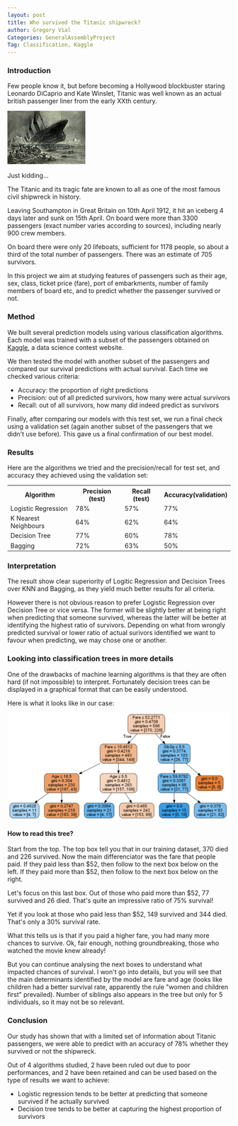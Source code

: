 ```yaml
---
layout: post
title: Who survived the Titanic shipwreck?
author: Gregory Vial
Categories: GeneralAssemblyProject
Tag: Classification, Kaggle
---
```



### Introduction
Few people know it, but before becoming a Hollywood blockbuster staring Leonardo DiCaprio and Kate Winslet, Titanic was well known as an actual british passenger liner from the early XXth century.

<img src="/assets/titanic.jpg">

Just kidding...

The Titanic and its tragic fate are known to all as one of the most famous civil shipwreck in history. 

Leaving Southampton in Great Britain on 10th April 1912, it hit an iceberg 4 days later and sunk on 15th April. On board were more than 3300 passengers (exact number varies according to sources), including nearly 900 crew members.

On board there were only 20 lifeboats, sufficient for 1178 people, so about a third of the total number of passengers. There was an estimate of 705 survivors.

In this project we aim at studying features of passengers such as their age, sex, class, ticket price (fare), port of embarkments, number of family members of board etc, and to predict whether the passenger survived or not.

### Method
We built several prediction models using various classification algorithms. Each model was trained with a subset of the passengers obtained on [Kaggle](http://www.kaggle.com), a data science contest website.

We then tested the model with another subset of the passengers and compared our survival predictions with actual survival. Each time we checked various criteria:
* Accuracy: the proportion of right predictions
* Precision: out of all predicted survivors, how many were actual survivors
* Recall: out of all survivors, how many did indeed predict as survivors

Finally, after comparing our models with this test set, we run a final check using a validation set (again another subset of the passengers that we didn't use before). This gave us a final confirmation of our best model.

### Results
Here are the algorithms we tried and the precision/recall for test set, and accuracy they achieved using the validation set:

<table class="tg">
  <tr>
    <th class="tg-9hbo">Algorithm</th>
    <th class="tg-9hbo">Precision (test)</th>
    <th class="tg-9hbo">Recall (test)</th>
    <th class="tg-9hbo">Accuracy(validation)</th>
  </tr>
  <tr>
    <td class="tg-yw4l">Logistic Regression</td>
    <td class="tg-yw4l">78%</td>
    <td class="tg-yw4l">57%</td>
    <td class="tg-yw4l">77%</td>
  </tr>
  <tr>
    <td class="tg-yw4l">K Nearest Neighbours</td>
    <td class="tg-yw4l">64%</td>
    <td class="tg-yw4l">62%</td>
    <td class="tg-yw4l">64%</td>
  </tr>
  <tr>
    <td class="tg-yw4l">Decision Tree</td>
    <td class="tg-yw4l">77%</td>
    <td class="tg-yw4l">60%</td>
    <td class="tg-yw4l">78%</td>
  </tr>
  <tr>
    <td class="tg-yw4l">Bagging</td>
    <td class="tg-yw4l">72%</td>
    <td class="tg-yw4l">63%</td>
    <td class="tg-yw4l">50%</td>
  </tr>
</table>

### Interpretation
The result show clear superiority of Logitic Regression and Decision Trees over KNN and Bagging, as they yield much better results for all criteria.

However there is not obvious reason to prefer Logistic Regression over Decision Tree or vice versa. The former will be slightly better at being right when predicting that someone survived, whereas the latter will be better at identifying the highest ratio of survivors. Depending on what from wrongly predicted survival or lower ratio of actual surivors identified we want to favour when predicting, we may chose one or another.

### Looking into classification trees in more details
One of the drawbacks of machine learning algorithms is that they are often hard (if not impossible) to interpret. Fortunately decision trees can be displayed in a graphical format that can be easily understood.

Here is what it looks like in our case:

<img src="/assets/titanic_tree.png">

#### How to read this tree?
Start from the top. The top box tell you that in our training dataset, 370 died and 226 survived. Now the main differenciator was the fare that people paid. If they paid less than $52, then follow to the next box below on the left. If they paid more than $52, then follow to the next box below on the right.

Let's focus on this last box. Out of those who paid more than $52, 77 survived and 26 died. That's quite an impressive ratio of 75% survival!

Yet if you look at those who paid less than $52, 149 survived and 344 died. That's only a 30% survival rate.

What this tells us is that if you paid a higher fare, you had many more chances to survive. Ok, fair enough, nothing groundbreaking, those who watched the movie knew already!

But you can continue analysing the next boxes to understand what impacted chances of survival. I won't go into details, but you will see that the main determinants identified by the model are fare and age (looks like children had a better survival rate, apparently the rule "women and children first" prevailed). Number of siblings also appears in the tree but only for 5 individuals, so it may not be so relevant.


### Conclusion
Our study has shown that with a limited set of information about Titanic passengers, we were able to predict with an accuracy of 78% whether they survived or not the shipwreck.

Out of 4 algorithms studied, 2 have been ruled out due to poor performances, and 2 have been retained and can be used based on the type of results we want to achieve:
* Logistic regression tends to be better at predicting that someone survived if he actually survived
* Decision tree tends to be better at capturing the highest proportion of survivors


